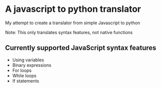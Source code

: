 # A javascript to python translator 
My attempt to create a translator from simple Javascript to python

Note: This only translates syntax features, not native functions
## Currently supported JavaScript syntax features
- Using variables
- Binary expressions
- For loops
- While loops 
- If statements 
